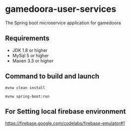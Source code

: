 # gamedoora-user-services

The Spring boot microservice application for gamedoora

## Requirements
- JDK 1.8 or higher
- MySql 5 or higher
- Maven 3.3 or higher 

## Command to build and launch
```
mvnw clean install
```
```
mvnw spring-boot:run 
```

## For Setting local firebase environment 
https://firebase.google.com/codelabs/firebase-emulator#1



